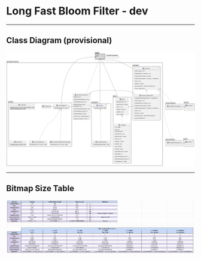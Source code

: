 
# Long Fast Bloom Filter - dev

----
## Class Diagram (provisional)
![class diagram](images/BF_DC.png)

----
## Bitmap Size Table

![bitmap table](images/bitmap_size_table.png)